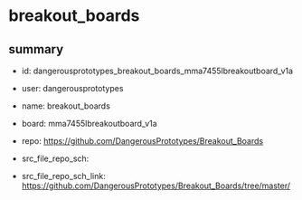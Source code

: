 # breakout_boards
 
## summary 
* id: dangerousprototypes_breakout_boards_mma7455lbreakoutboard_v1a
* user: dangerousprototypes
* name: breakout_boards
* board: mma7455lbreakoutboard_v1a
* repo: https://github.com/DangerousPrototypes/Breakout_Boards



* src_file_repo_sch: 
* src_file_repo_sch_link: https://github.com/DangerousPrototypes/Breakout_Boards/tree/master/




